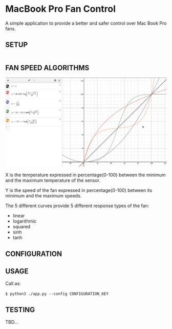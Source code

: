 MacBook Pro Fan Control
=======================

A simple application to provide a better and safer control over Mac Book Pro fans.

SETUP
-------------
```shell script

```

FAN SPEED ALGORITHMS
-------------
[![Fan Speed Algorithms](https://github.com/adamjakab/MBPFanControl/blob/master/doc/fan_speed_algorithms.png)](https://github.com/adamjakab/MBPFanControl)

X is the temperature expressed in percentage(0-100) between the minimum and the maximum temperature of the sensor.

Y is the speed of the fan expressed in percentage(0-100) between its minimum and the maximum speeds.

The 5 different curves provide 5 different response types of the fan:

- linear
- logarithmic
- squared
- sinh
- tanh

CONFIGURATION
-------------


USAGE
-------
Call as:

`$ python3 ./app.py --config CONFIGURATION_KEY`

TESTING
-------
TBD...

